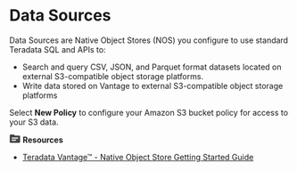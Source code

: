 # Data Sources

Data Sources are Native Object Stores (NOS) you configure to use standard Teradata SQL and APIs to:

- Search and query CSV, JSON, and Parquet format datasets located on external S3-compatible object storage platforms.
- Write data stored on Vantage to external S3-compatible object storage platforms

Select **New Policy** to configure your Amazon S3 bucket policy for access to your S3 data.

![../Images/fluto-icn-resources.png](../Images/fluto-icn-resources.png) **Resources**
 
* [Teradata Vantage™ - Native Object Store Getting Started Guide](https://docs.teradata.com/....)
